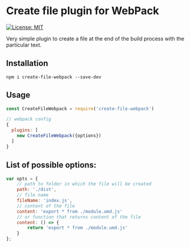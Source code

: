 # Create file plugin for WebPack
[![License: MIT](https://img.shields.io/badge/License-MIT-blue.svg)](https://opensource.org/licenses/MIT)

Very simple plugin to create a file at the end of the build process with the particular text.

## Installation
```
npm i create-file-webpack --save-dev
```

## Usage
```js
const CreateFileWebpack = require('create-file-webpack')

// webpack config
{
  plugins: [
    new CreateFileWebpack({options})
  ]
}
```

## List of possible options:

````js
var opts = {
    // path to folder in which the file will be created
    path: './dist',
    // file name
    fileName: 'index.js',
    // content of the file
    content: 'export * from ./module.umd.js'
    // or function that returns content of the file
    content: () => {
        return 'export * from ./module.umd.js'
    }
};
````
